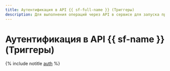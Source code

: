 ```yaml
---
title: Аутентификация в API {{ sf-full-name }} (Триггеры)
description: Для выполнения операций через API в сервисе для запуска приложений без создания виртуальных машин – {{ sf-full-name }}, необходимо получить IAM-токен для своего аккаунта. Инструкция описывает процесс аутентификации в API для запуска триггеров.
---
```


# Аутентификация в API {{ sf-name }} (Триггеры)

{% include notitle [auth](../../../_includes/authentication.md) %}
